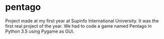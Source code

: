 # pentago
Project made at my first year at Supinfo International University. It was the first real project of the year.
We had to code a game named Pentago in Python 3.5 using Pygame as GUI.
